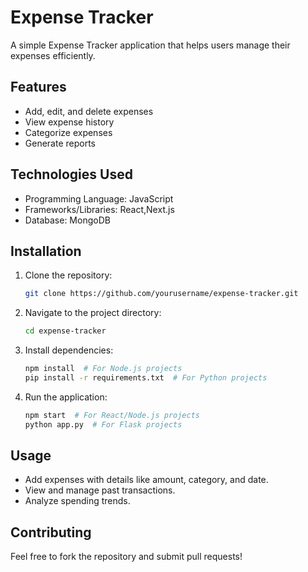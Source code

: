 

# Expense Tracker  

A simple Expense Tracker application that helps users manage their expenses efficiently.  

## Features  
- Add, edit, and delete expenses  
- View expense history  
- Categorize expenses  
- Generate reports  

## Technologies Used  
- Programming Language: JavaScript 
- Frameworks/Libraries: React,Next.js  
- Database: MongoDB  

## Installation  

1. Clone the repository:  
   ```bash
   git clone https://github.com/yourusername/expense-tracker.git
   ```  
2. Navigate to the project directory:  
   ```bash
   cd expense-tracker
   ```  
3. Install dependencies:  
   ```bash
   npm install  # For Node.js projects  
   pip install -r requirements.txt  # For Python projects  
   ```  
4. Run the application:  
   ```bash
   npm start  # For React/Node.js projects  
   python app.py  # For Flask projects  
   ```  

## Usage  
- Add expenses with details like amount, category, and date.  
- View and manage past transactions.  
- Analyze spending trends.  

## Contributing  
Feel free to fork the repository and submit pull requests!  

